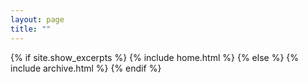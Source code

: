```yaml
---
layout: page
title: ""
---
```


{% if site.show_excerpts %}
  {% include home.html %}
{% else %}
  {% include archive.html %}
{% endif %}

